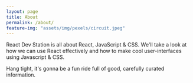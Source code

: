 ```yaml
---
layout: page
title: About
permalink: /about/
feature-img: "assets/img/pexels/circuit.jpeg"
---
```


React Dev Station is all about React, JavaScript & CSS. We'll take a look at how we can use React effectively and how to make cool user-interfaces using Javascript & CSS.

Hang tight, it's gonna be a fun ride full of good, carefully curated information.
 
